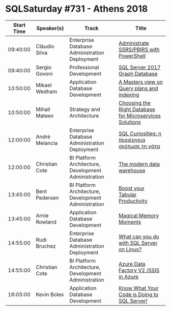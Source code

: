 # SQLSaturday #731 - Athens 2018
Start Time|Speaker(s)|Track|Title
---|---|---|---
09:40:00|Cláudio Silva|Enterprise Database Administration  Deployment|[Administrate SSRS/PBIRS with PowerShell](71728.md)
09:40:00|Sergio Govoni|Professional Development|[SQL Server 2017 Graph Database](72318.md)
10:50:00|Mikael Wedham|Application  Database Development|[A Masters view on Query plans and indexing](73734.md)
10:50:00|Mihail Mateev|Strategy and Architecture|[Choosing the Right Database for Microservices Solutions](73868.md)
12:00:00|André Melancia|Enterprise Database Administration  Deployment|[SQL Curiosities: η περιέργεια σκότωσε τη γάτα](71476.md)
12:00:00|Christian Cote|BI Platform Architecture, Development  Administration|[The modern data warehouse](82434.md)
13:45:00|Bent Pedersen|BI Platform Architecture, Development  Administration|[Boost your Tabular Productivity](74711.md)
13:45:00|Arnie Rowland|Application  Database Development|[Magical Memory Moments](77166.md)
14:55:00|Rudi Bruchez|Enterprise Database Administration  Deployment|[What can you do with SQL Server on Linux?](71412.md)
14:55:00|Christian Cote|BI Platform Architecture, Development  Administration|[Azure Data Factory V2 /SSIS in Azure](73559.md)
16:05:00|Kevin Boles|Application  Database Development|[Know What Your Code is Doing to SQL Server!](72325.md)

